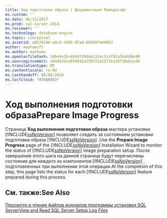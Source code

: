 ```yaml
---
title: Ход подготовки образа | Документация Майкрософт
ms.custom: ''
ms.date: 06/13/2017
ms.prod: sql-server-2014
ms.reviewer: ''
ms.technology: database-engine
ms.topic: conceptual
ms.assetid: a0539190-a0cd-4d05-97a4-659d9f949952
author: mashamsft
ms.author: mathoma
ms.openlocfilehash: 5dbe4e2bc4bd4f28dda132ec2c4f92a3b4dd6e90
ms.sourcegitcommit: ad4d92dce894592a259721a1571b1d8736abacdb
ms.translationtype: MT
ms.contentlocale: ru-RU
ms.lasthandoff: 08/04/2020
ms.locfileid: "87666933"
---
```

# <a name="prepare-image-progress"></a><span data-ttu-id="e6ade-102">Ход выполнения подготовки образа</span><span class="sxs-lookup"><span data-stu-id="e6ade-102">Prepare Image Progress</span></span>
  <span data-ttu-id="e6ade-103">Страница **Ход выполнения подготовки образа** мастера установки [!INCLUDE[ssNoVersion](../../includes/ssnoversion-md.md)] позволяет следить за состоянием установки подготовки образа [!INCLUDE[ssNoVersion](../../includes/ssnoversion-md.md)] .</span><span class="sxs-lookup"><span data-stu-id="e6ade-103">Use the **Prepare Image Progress** page of the [!INCLUDE[ssNoVersion](../../includes/ssnoversion-md.md)] Installation Wizard to monitor the status of [!INCLUDE[ssNoVersion](../../includes/ssnoversion-md.md)] image preparation setup.</span></span> <span data-ttu-id="e6ade-104">После завершения этого шага на данной странице будут перечислены состояния для каждого из компонентов [!INCLUDE[ssNoVersion](../../includes/ssnoversion-md.md)] , подготовленных при выполнении этой операции.</span><span class="sxs-lookup"><span data-stu-id="e6ade-104">At the completion of this step, this page lists the status for each [!INCLUDE[ssNoVersion](../../includes/ssnoversion-md.md)] feature prepared during this process.</span></span>  
  
## <a name="see-also"></a><span data-ttu-id="e6ade-105">См. также:</span><span class="sxs-lookup"><span data-stu-id="e6ade-105">See Also</span></span>  
 [<span data-ttu-id="e6ade-106">Просмотр и чтение файлов журналов программы установки SQL Server</span><span class="sxs-lookup"><span data-stu-id="e6ade-106">View and Read SQL Server Setup Log Files</span></span>](../../database-engine/install-windows/view-and-read-sql-server-setup-log-files.md)  
  
  
